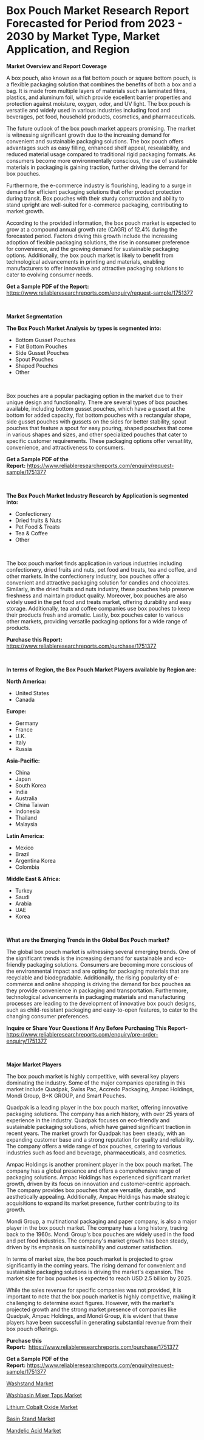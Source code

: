 <p><h1>Box Pouch Market Research Report Forecasted for Period from 2023 -  2030 by Market Type, Market Application, and Region</h1></p><p><strong>Market Overview and Report Coverage</strong></p>
<p><p>A box pouch, also known as a flat bottom pouch or square bottom pouch, is a flexible packaging solution that combines the benefits of both a box and a bag. It is made from multiple layers of materials such as laminated films, plastics, and aluminum foil, which provide excellent barrier properties and protection against moisture, oxygen, odor, and UV light. The box pouch is versatile and widely used in various industries including food and beverages, pet food, household products, cosmetics, and pharmaceuticals.</p><p>The future outlook of the box pouch market appears promising. The market is witnessing significant growth due to the increasing demand for convenient and sustainable packaging solutions. The box pouch offers advantages such as easy filling, enhanced shelf appeal, resealability, and reduced material usage compared to traditional rigid packaging formats. As consumers become more environmentally conscious, the use of sustainable materials in packaging is gaining traction, further driving the demand for box pouches.</p><p>Furthermore, the e-commerce industry is flourishing, leading to a surge in demand for efficient packaging solutions that offer product protection during transit. Box pouches with their sturdy construction and ability to stand upright are well-suited for e-commerce packaging, contributing to market growth.</p><p>According to the provided information, the box pouch market is expected to grow at a compound annual growth rate (CAGR) of 12.4% during the forecasted period. Factors driving this growth include the increasing adoption of flexible packaging solutions, the rise in consumer preference for convenience, and the growing demand for sustainable packaging options. Additionally, the box pouch market is likely to benefit from technological advancements in printing and materials, enabling manufacturers to offer innovative and attractive packaging solutions to cater to evolving consumer needs.</p></p>
<p><strong>Get a Sample PDF of the Report:</strong> <a href="https://www.reliableresearchreports.com/enquiry/request-sample/1751377">https://www.reliableresearchreports.com/enquiry/request-sample/1751377</a></p>
<p>&nbsp;</p>
<p><strong>Market Segmentation</strong></p>
<p><strong>The Box Pouch Market Analysis by types is segmented into:</strong></p>
<p><ul><li>Bottom Gusset Pouches</li><li>Flat Bottom Pouches</li><li>Side Gusset Pouches</li><li>Spout Pouches</li><li>Shaped Pouches</li><li>Other</li></ul></p>
<p>&nbsp;</p>
<p><p>Box pouches are a popular packaging option in the market due to their unique design and functionality. There are several types of box pouches available, including bottom gusset pouches, which have a gusset at the bottom for added capacity, flat bottom pouches with a rectangular shape, side gusset pouches with gussets on the sides for better stability, spout pouches that feature a spout for easy pouring, shaped pouches that come in various shapes and sizes, and other specialized pouches that cater to specific customer requirements. These packaging options offer versatility, convenience, and attractiveness to consumers.</p></p>
<p><strong>Get a Sample PDF of the Report:</strong>&nbsp;<a href="https://www.reliableresearchreports.com/enquiry/request-sample/1751377">https://www.reliableresearchreports.com/enquiry/request-sample/1751377</a></p>
<p>&nbsp;</p>
<p><strong>The Box Pouch Market Industry Research by Application is segmented into:</strong></p>
<p><ul><li>Confectionery</li><li>Dried fruits & Nuts</li><li>Pet Food & Treats</li><li>Tea & Coffee</li><li>Other</li></ul></p>
<p>&nbsp;</p>
<p><p>The box pouch market finds application in various industries including confectionery, dried fruits and nuts, pet food and treats, tea and coffee, and other markets. In the confectionery industry, box pouches offer a convenient and attractive packaging solution for candies and chocolates. Similarly, in the dried fruits and nuts industry, these pouches help preserve freshness and maintain product quality. Moreover, box pouches are also widely used in the pet food and treats market, offering durability and easy storage. Additionally, tea and coffee companies use box pouches to keep their products fresh and aromatic. Lastly, box pouches cater to various other markets, providing versatile packaging options for a wide range of products.</p></p>
<p><strong>Purchase this Report:</strong>&nbsp; <a href="https://www.reliableresearchreports.com/purchase/1751377">https://www.reliableresearchreports.com/purchase/1751377</a></p>
<p>&nbsp;</p>
<p><strong>In terms of Region, the Box Pouch Market Players available by Region are:</strong></p>
<p>
    <p> <strong> North America: </strong>
        <ul>
            <li>United States</li>
            <li>Canada</li>
        </ul>
        </p> 
    <p> <strong> Europe: </strong>
        <ul>
            <li>Germany</li>
            <li>France</li>
            <li>U.K.</li>
            <li>Italy</li>
            <li>Russia</li>
        </ul>
        </p> 
    <p> <strong> Asia-Pacific: </strong>
        <ul>
            <li>China</li>
            <li>Japan</li>
            <li>South Korea</li>
            <li>India</li>
            <li>Australia</li>
            <li>China Taiwan</li>
            <li>Indonesia</li>
            <li>Thailand</li>
            <li>Malaysia</li>
        </ul>
        </p> 
    <p> <strong> Latin America: </strong>
        <ul>
            <li>Mexico</li>
            <li>Brazil</li>
            <li>Argentina Korea</li>
            <li>Colombia</li>
        </ul>
        </p> 
    <p> <strong> Middle East & Africa: </strong>
        <ul>
            <li>Turkey</li>
            <li>Saudi</li>
            <li>Arabia</li>
            <li>UAE</li>
            <li>Korea</li>
        </ul>
    </p>
    </p>
<p>&nbsp;</p>
<p><strong>What are the Emerging Trends in the Global Box Pouch market?</strong></p>
<p><p>The global box pouch market is witnessing several emerging trends. One of the significant trends is the increasing demand for sustainable and eco-friendly packaging solutions. Consumers are becoming more conscious of the environmental impact and are opting for packaging materials that are recyclable and biodegradable. Additionally, the rising popularity of e-commerce and online shopping is driving the demand for box pouches as they provide convenience in packaging and transportation. Furthermore, technological advancements in packaging materials and manufacturing processes are leading to the development of innovative box pouch designs, such as child-resistant packaging and easy-to-open features, to cater to the changing consumer preferences.</p></p>
<p><strong>Inquire or Share Your Questions If Any Before Purchasing This Report</strong>- <a href="https://www.reliableresearchreports.com/enquiry/pre-order-enquiry/1751377">https://www.reliableresearchreports.com/enquiry/pre-order-enquiry/1751377</a></p>
<p>&nbsp;</p>
<p><strong>Major Market Players</strong></p>
<p><p>The box pouch market is highly competitive, with several key players dominating the industry. Some of the major companies operating in this market include Quadpak, Swiss Pac, Accredo Packaging, Ampac Holdings, Mondi Group, B+K GROUP, and Smart Pouches.</p><p>Quadpak is a leading player in the box pouch market, offering innovative packaging solutions. The company has a rich history, with over 25 years of experience in the industry. Quadpak focuses on eco-friendly and sustainable packaging solutions, which have gained significant traction in recent years. The market growth for Quadpak has been steady, with an expanding customer base and a strong reputation for quality and reliability. The company offers a wide range of box pouches, catering to various industries such as food and beverage, pharmaceuticals, and cosmetics.</p><p>Ampac Holdings is another prominent player in the box pouch market. The company has a global presence and offers a comprehensive range of packaging solutions. Ampac Holdings has experienced significant market growth, driven by its focus on innovation and customer-centric approach. The company provides box pouches that are versatile, durable, and aesthetically appealing. Additionally, Ampac Holdings has made strategic acquisitions to expand its market presence, further contributing to its growth.</p><p>Mondi Group, a multinational packaging and paper company, is also a major player in the box pouch market. The company has a long history, tracing back to the 1960s. Mondi Group's box pouches are widely used in the food and pet food industries. The company's market growth has been steady, driven by its emphasis on sustainability and customer satisfaction.</p><p>In terms of market size, the box pouch market is projected to grow significantly in the coming years. The rising demand for convenient and sustainable packaging solutions is driving the market's expansion. The market size for box pouches is expected to reach USD 2.5 billion by 2025.</p><p>While the sales revenue for specific companies was not provided, it is important to note that the box pouch market is highly competitive, making it challenging to determine exact figures. However, with the market's projected growth and the strong market presence of companies like Quadpak, Ampac Holdings, and Mondi Group, it is evident that these players have been successful in generating substantial revenue from their box pouch offerings.</p></p>
<p><strong>Purchase this Report:</strong>&nbsp;&nbsp;<a href="https://www.reliableresearchreports.com/purchase/1751377">https://www.reliableresearchreports.com/purchase/1751377</a></p>
<p></p>
<p><strong>Get a Sample PDF of the Report:</strong>&nbsp;<a href="https://www.reliableresearchreports.com/enquiry/request-sample/1751377">https://www.reliableresearchreports.com/enquiry/request-sample/1751377</a></p>
<p><p><a href="https://medium.com/@anamariaagolli86/washstand-market-research-report-its-history-and-forecast-2023-to-2030-a9885efa6bd0">Washstand Market</a></p><p><a href="https://medium.com/@melissaarnold2022/decoding-washbasin-mixer-taps-market-metrics-market-share-trends-and-growth-patterns-7b004310540b">Washbasin Mixer Taps Market</a></p><p><a href="https://github.com/WillieWoodard/Market-Research-Report-List-2/blob/main/lithium-cobalt-oxide-market.md">Lithium Cobalt Oxide Market</a></p><p><a href="https://medium.com/@jessicaelliott65/basin-stand-market-size-reveals-the-best-marketing-channels-in-global-industry-7c58d2142f1f">Basin Stand Market</a></p><p><a href="https://github.com/BryceTownsendr/Market-Research-Report-List-2/blob/main/mandelic-acid-market.md">Mandelic Acid Market</a></p></p>